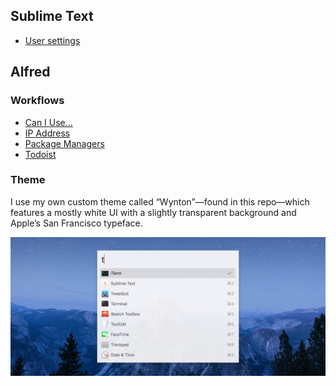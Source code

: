 ## Sublime Text

- [User settings](Preferences.sublime-settings)

## Alfred

### Workflows

- [Can I Use…](https://github.com/willfarrell/alfred-caniuse-workflow)
- [IP Address](https://github.com/zenorocha/alfred-workflows/tree/master/ip-address)
- [Package Managers](https://github.com/willfarrell/alfred-pkgman-workflow)
- [Todoist](https://github.com/moranje/alfred-workflow-todoist)

### Theme

I use my own custom theme called “Wynton”—found in this repo—which features a
mostly white UI with a slightly transparent background
and Apple’s San Francisco typeface.

![Wynton](wynton-alfred-theme.jpg)
